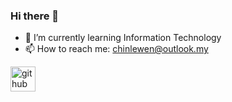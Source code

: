 ### Hi there 👋
- 🌱 I’m currently learning Information Technology
- 📫 How to reach me: chinlewen@outlook.my

[<img src='https://cdn.jsdelivr.net/npm/simple-icons@3.0.1/icons/github.svg' alt='github' height='40'>](https://github.com/chinlewen)
